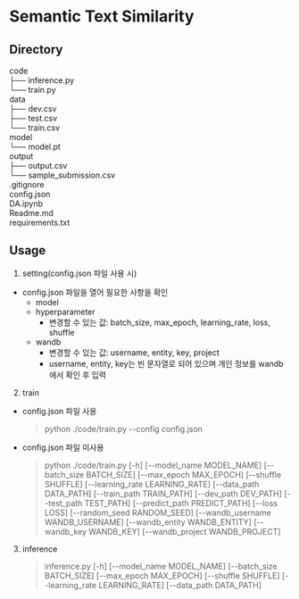 # Semantic Text Similarity

## Directory
code   
├── inference.py   
└── train.py   
data   
├── dev.csv   
├── test.csv   
└── train.csv   
model   
└── model.pt   
output   
├── output.csv   
└── sample_submission.csv   
.gitignore   
config.json   
DA.ipynb   
Readme.md   
requirements.txt   

## Usage
1. setting(config.json 파일 사용 시)   
- config.json 파일을 열어 필요한 사항을 확인
    - model
    - hyperparameter
        - 변경할 수 있는 값: batch_size, max_epoch, learning_rate, loss, shuffle
    - wandb
        - 변경할 수 있는 값: username, entity, key, project
        - username, entity, key는 빈 문자열로 되어 있으며 개인 정보를 wandb에서 확인 후 입력

2. train   
- config.json 파일 사용
    > python ./code/train.py --config config.json
- config.json 파일 미사용
    > python ./code/train.py [-h] [--model_name MODEL_NAME] [--batch_size BATCH_SIZE] [--max_epoch MAX_EPOCH] [--shuffle SHUFFLE] [--learning_rate LEARNING_RATE] [--data_path DATA_PATH] [--train_path TRAIN_PATH] [--dev_path DEV_PATH]
                [--test_path TEST_PATH] [--predict_path PREDICT_PATH] [--loss LOSS] [--random_seed RANDOM_SEED] [--wandb_username WANDB_USERNAME] [--wandb_entity WANDB_ENTITY] [--wandb_key WANDB_KEY]
                [--wandb_project WANDB_PROJECT]

3. inference   
    > inference.py [-h] [--model_name MODEL_NAME] [--batch_size BATCH_SIZE] [--max_epoch MAX_EPOCH] [--shuffle SHUFFLE] [--learning_rate LEARNING_RATE] [--data_path DATA_PATH]